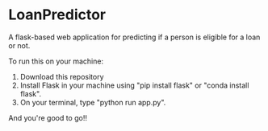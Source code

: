 # LoanPredictor
A flask-based web application for predicting if a person is eligible for a loan or not.

To run this on your machine:
1. Download this repository
2. Install Flask in your machine using "pip install flask" or "conda install flask".
3. On your terminal, type "python run app.py".

And you're good to go!!
